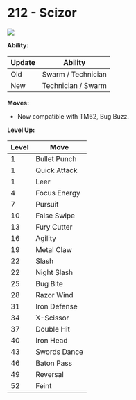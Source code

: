 # 212 - Scizor
![][212]

**Ability:**

Update | Ability
---    | ---
Old    | Swarm / Technician
New    | Technician / Swarm

**Moves:**

 - Now compatible with TM62, Bug Buzz.

**Level Up:**

Level | Move
---   | ---
  1   | Bullet Punch
  1   | Quick Attack
  1   | Leer
  4   | Focus Energy
  7   | Pursuit
 10   | False Swipe
 13   | Fury Cutter
 16   | Agility
 19   | Metal Claw
 22   | Slash
 22   | Night Slash
 25   | Bug Bite
 28   | Razor Wind
 31   | Iron Defense
 34   | X-Scissor
 37   | Double Hit
 40   | Iron Head
 43   | Swords Dance
 46   | Baton Pass
 49   | Reversal
 52   | Feint



[212]: /img/pokemon/212.png
